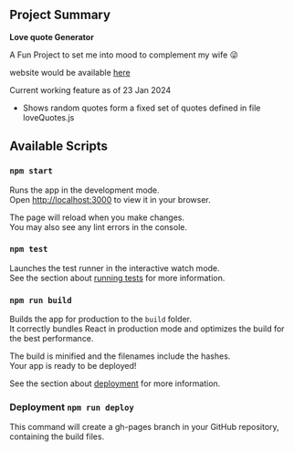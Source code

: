 ## Project Summary

**Love quote Generator** 

A Fun Project to set me into mood to complement my wife :stuck_out_tongue_winking_eye:

website would be available [here](https://dillip285.github.io/lovequotesapp/)

Current working feature as of 23 Jan 2024
- Shows random quotes form a fixed set of quotes defined in file loveQuotes.js 



## Available Scripts

### `npm start`

Runs the app in the development mode.\
Open [http://localhost:3000](http://localhost:3000) to view it in your browser.

The page will reload when you make changes.\
You may also see any lint errors in the console.

### `npm test`

Launches the test runner in the interactive watch mode.\
See the section about [running tests](https://facebook.github.io/create-react-app/docs/running-tests) for more information.

### `npm run build`

Builds the app for production to the `build` folder.\
It correctly bundles React in production mode and optimizes the build for the best performance.

The build is minified and the filenames include the hashes.\
Your app is ready to be deployed!

See the section about [deployment](https://facebook.github.io/create-react-app/docs/deployment) for more information.

### Deployment `npm run deploy`

This command will create a gh-pages branch in your GitHub repository, containing the build files.
